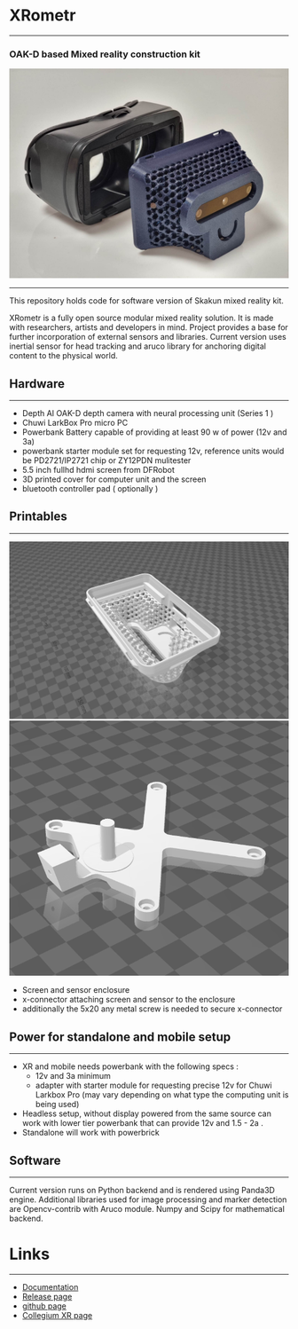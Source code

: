# XRometr
---
### OAK-D based Mixed reality construction kit

![Photo of a assembled Skakun XR Moduel](/img/skakun_1.jpg)

---

This repository holds code for software version of Skakun mixed reality kit.

XRometr is a fully open source modular mixed reality solution. It is made with researchers, artists and developers in mind. Project provides a base for further incorporation of external sensors and libraries. 
Current version uses inertial sensor for head tracking and aruco library for anchoring digital content to the physical world.  

## Hardware
---

- Depth AI OAK-D depth camera with neural processing unit (Series 1 )
- Chuwi LarkBox Pro micro PC 
- Powerbank Battery capable of providing at least 90 w of power (12v and 3a)
- powerbank starter module set for requesting 12v, reference units would be PD2721/IP2721 chip or ZY12PDN mulitester
- 5.5 inch fullhd hdmi screen from DFRobot
- 3D printed cover for computer unit and the screen
- bluetooth controller pad ( optionally )

## Printables
--- 
![screenshot of enclosure in 3mf format](/img/enclosure_2.png)
![screenshot of enclosure in 3mf format](/img/xconnector_2.png)
- Screen and sensor enclosure 
- x-connector attaching screen and sensor to the enclosure
- additionally the 5x20 any metal screw is needed to secure x-connector

## Power for standalone and mobile setup
--- 

- XR and mobile needs powerbank with the following specs :
  - 12v and 3a minimum 
  - adapter with starter module for requesting precise 12v for Chuwi Larkbox Pro (may vary depending on what type the computing unit is being used)
- Headless setup, without display powered from the same source can work with lower tier powerbank that can provide 12v and 1.5 - 2a .
- Standalone will work with powerbrick  

## Software
---
Current version runs on Python backend and is rendered using Panda3D engine.
Additional libraries used for image processing and marker detection are Opencv-contrib with Aruco module. Numpy and Scipy for mathematical backend. 

# Links 
---

- [Documentation](https://instytutxr.github.io/XRometer/index.html)
- [Release page](https://github.com/InstytutXR/XRometer/releases)
- [github page](https://github.com/InstytutXR/XRometer)
- [Collegium XR page](https://instytutxr.github.io/XRometer/index.html)
